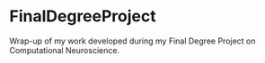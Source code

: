 # FinalDegreeProject
Wrap-up of my work developed during my Final Degree Project on Computational Neuroscience. 
